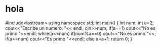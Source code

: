# hola
#include&lt;iostream> using namespace std; int main() {  int num;  int a=2;  cout&lt;&lt;"Escribe un numero: "&lt;&lt; endl;  cin>>num;  if(a==1)   cout&lt;&lt;"No es primo "&lt;&lt;endl;  while(a&lt;=num)   if(num%a==0)    cout&lt;&lt;"No es primo "&lt;&lt;;       if(a==num)    cout&lt;&lt;"Es primo "&lt;&lt;endl;   else    a=a+1;  return 0; }
